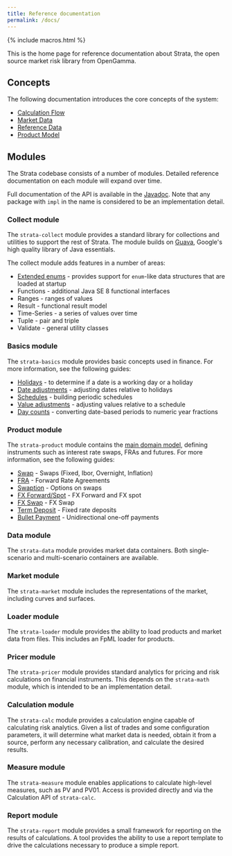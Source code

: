 ```yaml
---
title: Reference documentation
permalink: /docs/
---
```


{% include macros.html %}

This is the home page for reference documentation about Strata, the open source market risk library from OpenGamma.

## Concepts

The following documentation introduces the core concepts of the system:

* [Calculation Flow]({{site.baseurl}}/calculation_flow)
* [Market Data]({{site.baseurl}}/market_data)
* [Reference Data]({{site.baseurl}}/reference_data)
* [Product Model]({{site.baseurl}}/product_model)


## Modules

The Strata codebase consists of a number of modules.
Detailed reference documentation on each module will expand over time.

Full documentation of the API is available in the [Javadoc]({{site.baseurl}}/apidocs/).
Note that any package with `impl` in the name is considered to be an implementation detail.


### Collect module

The `strata-collect` module provides a standard library for collections and utilities to support the rest of Strata.
The module builds on [Guava](https://github.com/google/guava), Google's high quality library of Java essentials.

The collect module adds features in a number of areas:

* [Extended enums]({{site.baseurl}}/extended_enum) - provides support for `enum`-like data structures that are loaded at startup
* Functions - additional Java SE 8 functional interfaces
* Ranges - ranges of values
* Result - functional result model
* Time-Series - a series of values over time
* Tuple - pair and triple
* Validate - general utility classes


### Basics module

The `strata-basics` module provides basic concepts used in finance.
For more information, see the following guides:

* [Holidays]({{site.baseurl}}/holidays) - to determine if a date is a working day or a holiday
* [Date adjustments]({{site.baseurl}}/date_adjustments) - adjusting dates relative to holidays
* [Schedules]({{site.baseurl}}/schedules) - building periodic schedules
* [Value adjustments]({{site.baseurl}}/value_adjustments) - adjusting values relative to a schedule
* [Day counts]({{site.baseurl}}/day_counts) - converting date-based periods to numeric year fractions


### Product module

The `strata-product` module contains the [main domain model]({{site.baseurl}}/product_model),
defining instruments such as interest rate swaps, FRAs and futures.
For more information, see the following guides:

* [Swap]({{site.baseurl}}/swap) - Swaps (Fixed, Ibor, Overnight, Inflation)
* [FRA]({{site.baseurl}}/fra) - Forward Rate Agreements
* [Swaption]({{site.baseurl}}/swaption) - Options on swaps
* [FX Forward/Spot]({{site.baseurl}}/fx_single) - FX Forward and FX spot
* [FX Swap]({{site.baseurl}}/fx_swap) - FX Swap
* [Term Deposit]({{site.baseurl}}/term_deposit) - Fixed rate deposits
* [Bullet Payment]({{site.baseurl}}/bullet_payment) - Unidirectional one-off payments


### Data module

The `strata-data` module provides market data containers.
Both single-scenario and multi-scenario containers are available.


### Market module

The `strata-market` module includes the representations of the market, including curves and surfaces.


### Loader module

The `strata-loader` module provides the ability to load products and market data from files.
This includes an FpML loader for products.


### Pricer module

The `strata-pricer` module provides standard analytics for pricing and risk calculations on financial instruments.
This depends on the `strata-math` module, which is intended to be an implementation detail.


### Calculation module

The `strata-calc` module provides a calculation engine capable of calculating risk analytics.
Given a list of trades and some configuration parameters, it will determine what market data is needed,
obtain it from a source, perform any necessary calibration, and calculate the desired results.


### Measure module

The `strata-measure` module enables applications to calculate high-level measures, such as PV and PV01.
Access is provided directly and via the Calculation API of `strata-calc`.


### Report module

The `strata-report` module provides a small framework for reporting on the results of calculations.
A tool provides the ability to use a report template to drive the calculations necessary to produce a simple report.
